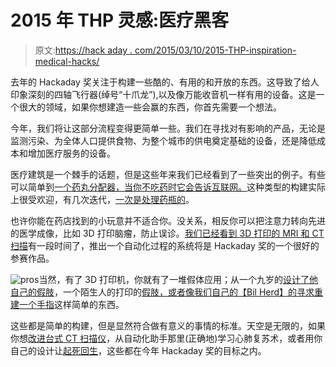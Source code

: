 # 2015 年 THP 灵感:医疗黑客

> 原文:[https://hack aday . com/2015/03/10/2015-THP-inspiration-medical-hacks/](https://hackaday.com/2015/03/10/2015-thp-inspiration-medical-hacks/)

去年的 Hackaday 奖关注于构建一些酷的、有用的和开放的东西。这导致了给人印象深刻的四轴飞行器(绰号“十爪龙”),以及像万能收音机一样有用的设备。这是一个很大的领域，如果你想建造一些会赢的东西，你首先需要一个想法。

今年，我们将让这部分流程变得更简单一些。我们在寻找对有影响的产品，无论是监测污染、为全体人口提供食物、为整个城市的供电奠定基础的设备，还是降低成本和增加医疗服务的设备。

医疗建筑是一个棘手的话题，但是这些年来我们已经看到了一些突出的例子。有些可以简单到[一个药丸分配器，当你不吃药时它会告诉互联网。](http://hackaday.com/2013/08/09/pill-dispenser-tattles-to-the-internet-when-you-dont-take-your-pills/)这种类型的构建实际上很受欢迎，有几次迭代，[一次是处理药瓶的](http://hackaday.com/2011/07/29/a-pill-reminder-box-to-be-proud-of/)。

也许你能在药店找到的小玩意并不适合你。没关系，相反你可以把注意力转向先进的医学成像，比如 3D 打印脑瘤，防止误诊。[我们已经看到 3D 打印的 MRI 和 CT 扫描](http://hackaday.com/2014/06/22/converting-cts-and-mris-into-printable-objects/)有一段时间了，推出一个自动化过程的系统将是 Hackaday 奖的一个很好的参赛作品。

![pros](../Images/0717892915ced8b9b4ea93a5511c0f54.png)当然，有了 3D 打印机，你就有了一堆假体应用；从一个九岁的[设计了他自己的假肢](http://hackaday.com/2014/12/07/kid-designs-his-own-prosthetic-arm-at-a-summer-camp/)，一个陌生人的打印的[假肢，或者像我们自己的【Bil Herd】的](http://hackaday.com/2014/08/27/3d-printing-a-beautiful-prosthetic-hand-for-a-stranger/)[寻求重建一个手指](http://hackaday.com/2014/08/27/bils-quest-for-a-lost-finger-episode-i/)这样简单的东西。

这些都是简单的构建，但是显然符合做有意义的事情的标准。天空是无限的，如果你想[改进台式 CT 扫描仪](http://hackaday.com/2013/10/23/towards-a-low-cost-desktop-ct-scanner/)，从自动化助手那里(正确地)学习心肺复苏术，或者用你自己的设计让[起死回生](http://hackaday.com/2015/02/06/developer-saved-years-later-by-his-own-hardware/)，这些都在今年 Hackaday 奖的目标之内。